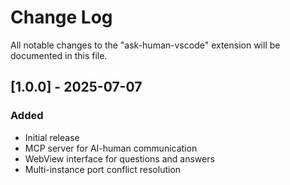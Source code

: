 # Change Log

All notable changes to the "ask-human-vscode" extension will be documented in this file.

## [1.0.0] - 2025-07-07

### Added

- Initial release
- MCP server for AI-human communication
- WebView interface for questions and answers
- Multi-instance port conflict resolution
